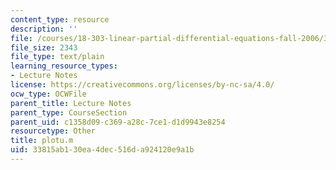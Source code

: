 ```yaml
---
content_type: resource
description: ''
file: /courses/18-303-linear-partial-differential-equations-fall-2006/33815ab130ea4dec516da924120e9a1b_plotu.m
file_size: 2343
file_type: text/plain
learning_resource_types:
- Lecture Notes
license: https://creativecommons.org/licenses/by-nc-sa/4.0/
ocw_type: OCWFile
parent_title: Lecture Notes
parent_type: CourseSection
parent_uid: c1358d09-c369-a28c-7ce1-d1d9943e8254
resourcetype: Other
title: plotu.m
uid: 33815ab1-30ea-4dec-516d-a924120e9a1b
---
```

